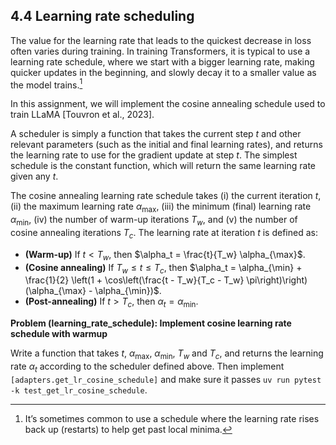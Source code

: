 ## 4.4 Learning rate scheduling

The value for the learning rate that leads to the quickest decrease in loss often varies during training. In training Transformers, it is typical to use a learning rate schedule, where we start with a bigger learning rate, making quicker updates in the beginning, and slowly decay it to a smaller value as the model trains.[^8]

In this assignment, we will implement the cosine annealing schedule used to train LLaMA [Touvron et al., 2023].

A scheduler is simply a function that takes the current step $t$ and other relevant parameters (such as the initial and final learning rates), and returns the learning rate to use for the gradient update at step $t$. The simplest schedule is the constant function, which will return the same learning rate given any $t$.

The cosine annealing learning rate schedule takes (i) the current iteration $t$, (ii) the maximum learning rate $\alpha_{\max}$, (iii) the minimum (final) learning rate $\alpha_{\min}$, (iv) the number of warm-up iterations $T_w$, and (v) the number of cosine annealing iterations $T_c$. The learning rate at iteration $t$ is defined as:

-   **(Warm-up)** If $t < T_w$, then $\alpha_t = \frac{t}{T_w} \alpha_{\max}$.
-   **(Cosine annealing)** If $T_w \le t \le T_c$, then $\alpha_t = \alpha_{\min} + \frac{1}{2} \left(1 + \cos\left(\frac{t - T_w}{T_c - T_w} \pi\right)\right) (\alpha_{\max} - \alpha_{\min})$.
-   **(Post-annealing)** If $t > T_c$, then $\alpha_t = \alpha_{\min}$.

[^8]: It’s sometimes common to use a schedule where the learning rate rises back up (restarts) to help get past local minima.

**Problem (learning_rate_schedule): Implement cosine learning rate schedule with warmup**

Write a function that takes $t$, $\alpha_{\max}$, $\alpha_{\min}$, $T_w$ and $T_c$, and returns the learning rate $\alpha_t$ according to the scheduler defined above. Then implement `[adapters.get_lr_cosine_schedule]` and make sure it passes `uv run pytest -k test_get_lr_cosine_schedule`.
